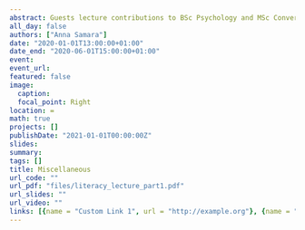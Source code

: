 ```yaml
---
abstract: Guests lecture contributions to BSc Psychology and MSc Conversion modules at the University of Greenwich
all_day: false
authors: ["Anna Samara"]
date: "2020-01-01T13:00:00+01:00"
date_end: "2020-06-01T15:00:00+01:00"
event:
event_url: 
featured: false
image:
  caption: 
  focal_point: Right
location: =
math: true
projects: []
publishDate: "2021-01-01T00:00:00Z"
slides:
summary: 
tags: []
title: Miscellaneous
url_code: ""
url_pdf: "files/literacy_lecture_part1.pdf"
url_slides: ""
url_video: ""
links: [{name = "Custom Link 1", url = "http://example.org"}, {name = "Custom Link 2", url = "http://example.org"}]
---
```

